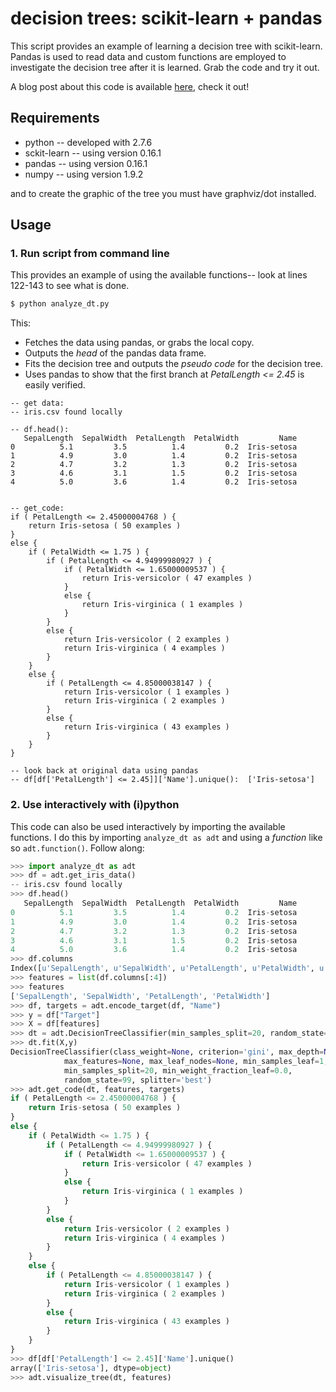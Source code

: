 # decision trees: scikit-learn + pandas

This script provides an example of learning a decision tree with
scikit-learn.  Pandas is used to read data and custom functions are employed
to investigate the decision tree after it is learned.  Grab the code and try
it out.

A blog post about this code is available
[here](http://chrisstrelioff.ws/sandbox/2015/06/08/decision_trees_in_python_with_scikit_learn_and_pandas.html),
check it out!

## Requirements

* python -- developed with 2.7.6
* sckit-learn -- using version 0.16.1
* pandas -- using version 0.16.1
* numpy -- using version 1.9.2

and to create the graphic of the tree you must have graphviz/dot installed.

## Usage

### 1. Run script from command line

This provides an example of using the available functions-- look at lines
122-143 to see what is done.

```bash
$ python analyze_dt.py
```

This:

* Fetches the data using pandas, or grabs the local copy.
* Outputs the *head* of the pandas data frame.
* Fits the decision tree and outputs the *pseudo code* for the decision tree.
* Uses pandas to show that the first branch at *PetalLength <= 2.45* is easily
  verified.

```
-- get data:
-- iris.csv found locally

-- df.head():
   SepalLength  SepalWidth  PetalLength  PetalWidth         Name
0          5.1         3.5          1.4         0.2  Iris-setosa
1          4.9         3.0          1.4         0.2  Iris-setosa
2          4.7         3.2          1.3         0.2  Iris-setosa
3          4.6         3.1          1.5         0.2  Iris-setosa
4          5.0         3.6          1.4         0.2  Iris-setosa


-- get_code:
if ( PetalLength <= 2.45000004768 ) {
    return Iris-setosa ( 50 examples )
}
else {
    if ( PetalWidth <= 1.75 ) {
        if ( PetalLength <= 4.94999980927 ) {
            if ( PetalWidth <= 1.65000009537 ) {
                return Iris-versicolor ( 47 examples )
            }
            else {
                return Iris-virginica ( 1 examples )
            }
        }
        else {
            return Iris-versicolor ( 2 examples )
            return Iris-virginica ( 4 examples )
        }
    }
    else {
        if ( PetalLength <= 4.85000038147 ) {
            return Iris-versicolor ( 1 examples )
            return Iris-virginica ( 2 examples )
        }
        else {
            return Iris-virginica ( 43 examples )
        }
    }
}

-- look back at original data using pandas
-- df[df['PetalLength'] <= 2.45]]['Name'].unique():  ['Iris-setosa']
```

### 2. Use interactively with (i)python

This code can also be used interactively by importing the available functions.
I do this by importing `analyze_dt as adt` and using a *function* like so
`adt.function()`. Follow along:

```python
>>> import analyze_dt as adt
>>> df = adt.get_iris_data()
-- iris.csv found locally
>>> df.head()
   SepalLength  SepalWidth  PetalLength  PetalWidth         Name
0          5.1         3.5          1.4         0.2  Iris-setosa
1          4.9         3.0          1.4         0.2  Iris-setosa
2          4.7         3.2          1.3         0.2  Iris-setosa
3          4.6         3.1          1.5         0.2  Iris-setosa
4          5.0         3.6          1.4         0.2  Iris-setosa
>>> df.columns
Index([u'SepalLength', u'SepalWidth', u'PetalLength', u'PetalWidth', u'Name'], dtype='object')
>>> features = list(df.columns[:4])
>>> features
['SepalLength', 'SepalWidth', 'PetalLength', 'PetalWidth']
>>> df, targets = adt.encode_target(df, "Name")
>>> y = df["Target"]
>>> X = df[features]
>>> dt = adt.DecisionTreeClassifier(min_samples_split=20, random_state=99)
>>> dt.fit(X,y)
DecisionTreeClassifier(class_weight=None, criterion='gini', max_depth=None,
            max_features=None, max_leaf_nodes=None, min_samples_leaf=1,
            min_samples_split=20, min_weight_fraction_leaf=0.0,
            random_state=99, splitter='best')
>>> adt.get_code(dt, features, targets)
if ( PetalLength <= 2.45000004768 ) {
    return Iris-setosa ( 50 examples )
}
else {
    if ( PetalWidth <= 1.75 ) {
        if ( PetalLength <= 4.94999980927 ) {
            if ( PetalWidth <= 1.65000009537 ) {
                return Iris-versicolor ( 47 examples )
            }
            else {
                return Iris-virginica ( 1 examples )
            }
        }
        else {
            return Iris-versicolor ( 2 examples )
            return Iris-virginica ( 4 examples )
        }
    }
    else {
        if ( PetalLength <= 4.85000038147 ) {
            return Iris-versicolor ( 1 examples )
            return Iris-virginica ( 2 examples )
        }
        else {
            return Iris-virginica ( 43 examples )
        }
    }
}
>>> df[df['PetalLength'] <= 2.45]['Name'].unique()
array(['Iris-setosa'], dtype=object)
>>> adt.visualize_tree(dt, features)
```
